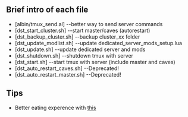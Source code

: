 ## Brief intro of each file

- [albin/tmux_send.al] --better way to send server commands
- [dst_start_cluster.sh] --start master/caves (autorestart)
- [dst_backup_cluster.sh] --backup cluster_xx folder
- [dst_update_modlist.sh] --update dedicated_server_mods_setup.lua
- [dst_update.sh] --update dedicated server and mods
- [dst_shutdown.sh] --shutdown tmux with server
- [dst_start.sh] --start tmux with server (include master and caves)
- [dst_auto_restart_caves.sh] --Deprecated!
- [dst_auto_restart_master.sh] --Deprecated!

## Tips
- Better eating experence with [this](https://orange.wastaken.xyz/2023/10/13/dst-dedicate-server-start/)
